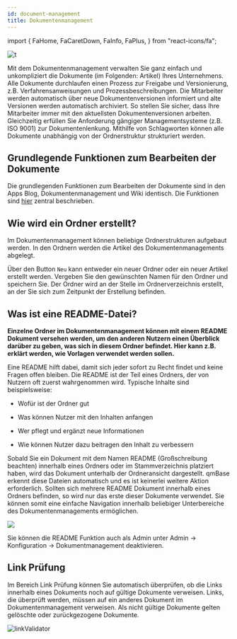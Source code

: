 ```yaml
---
id: document-management
title: Dokumentenmanagement
---
```


import {
FaHome,
FaCaretDown,
FaInfo,
FaPlus,
} from "react-icons/fa";

![t](https://caqadmin.blob.core.windows.net/public-screenshots/All%20Integration%20Specs/DocumentManagement.png)

Mit dem Dokumentenmanagement verwalten Sie ganz einfach und unkompliziert die Dokumente (im Folgenden: Artikel) Ihres Unternehmens. Alle Dokumente durchlaufen einen Prozess zur Freigabe und Versionierung, z.B. Verfahrensanweisungen und Prozessbeschreibungen. Die Mitarbeiter werden automatisch über neue Dokumentenversionen informiert und alte Versionen werden automatisch archiviert. So stellen Sie sicher, dass Ihre Mitarbeiter immer mit den aktuellsten Dokumentenversionen arbeiten. Gleichzeitig erfüllen Sie Anforderung gängiger Managementsysteme (z.B. ISO 9001) zur Dokumentenlenkung. Mithilfe von Schlagworten können alle Dokumente unabhängig von der Ordnerstruktur strukturiert werden.

## Grundlegende Funktionen zum Bearbeiten der Dokumente

Die grundlegenden Funktionen zum Bearbeiten der Dokumente sind in den Apps Blog, Dokumentenmanagement und Wiki identisch. Die Funktionen sind [hier](/docs/faqs/article-shared) zentral beschrieben.

## Wie wird ein Ordner erstellt?

Im Dokumentenmanagement können beliebige Ordnerstrukturen aufgebaut werden. In den Ordnern werden die Artikel des Dokumentenmanagements abgelegt.

Über den Button <code>Neu</code> kann entweder ein neuer Ordner oder ein neuer Artikel erstellt werden. Vergeben Sie den gewünschten Namen für den Ordner und speichern Sie. Der Ordner wird an der Stelle im Ordnerverzeichnis erstellt, an der Sie sich zum Zeitpunkt der Erstellung befinden.

## Was ist eine README-Datei?

**Einzelne Ordner im Dokumentenmanagement können mit einem README Dokument versehen werden, um den anderen Nutzern einen Überblick darüber zu geben, was sich in diesem Ordner befindet. Hier kann z.B. erklärt werden, wie Vorlagen verwendet werden sollen.**

Eine README hilft dabei, damit sich jeder sofort zu Recht findet und keine Fragen offen bleiben. Die README ist der Teil eines Ordners, der von Nutzern oft zuerst wahrgenommen wird.
Typische Inhalte sind beispielsweise:

- Wofür ist der Ordner gut

- Was können Nutzer mit den Inhalten anfangen

- Wer pflegt und ergänzt neue Informationen

- Wie können Nutzer dazu beitragen den Inhalt zu verbessern

Sobald Sie ein Dokument mit dem Namen README (Großschreibung beachten) innerhalb eines Ordners oder im Stammverzeichnis <FaHome/> platziert haben, wird das Dokument unterhalb der Ordneransicht dargestellt.
qmBase erkennt diese Dateien automatisch und es ist keinerlei weitere Aktion erforderlich. Sollten sich mehrere README Dokument innerhalb eines Ordners befinden, so wird nur das erste dieser Dokumente verwendet.
Sie können somit eine einfache Navigation innerhalb beliebiger Unterbereiche des Dokumentenmanagements ermöglichen.

![](https://caqadmin.blob.core.windows.net/faqs/83-images/mceclip0.png)

Sie können die README Funktion auch als Admin unter Admin -> Konfiguration -> Dokumentmanagement deaktivieren.

## Link Prüfung

Im Bereich Link Prüfung können Sie automatisch überprüfen, ob die Links innerhalb eines Dokuments noch auf gültige Dokumente verweisen. Links, die überprüft werden, müssen auf ein anderes Dokument im Dokumentenmanagement verweisen.
Als nicht gültige Dokumente gelten gelöschte oder zurückgezogene Dokumente.

![linkValidator](https://caqadmin.blob.core.windows.net/public-screenshots/manual-screenshots/Screenshot%202021-07-15%20105026_linkValidator.png)
